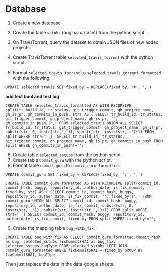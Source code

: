 # Database

1. Create a new database
2. Create the table `sstubs` (original dataset) from the python script.

3. On TravisTorrent, query the dataset to obtain JSON files of new added projects. 
4. Create TravisTorrent table `selected_travis_torrent` with the python script. 
5. Format `selected_travis_torrent` to `selected_travis_torrent_formatted` with the following: 

`UPDATE selected_travis
SET fixed_by = REPLACE(fixed_by, '#', ',')`

 **add test bool and test log** 
 
 `CREATE TABLE selected_travis_formatted AS WITH RECURSIVE split(tr_build_id, tr_status, git_trigger_commit, gh_project_name, gh_is_pr, gh_commits_in_push, str) AS ( SELECT tr_build_id, tr_status, git_trigger_commit, gh_project_name, gh_is_pr, '', gh_commits_in_push||',' FROM selected_travis UNION ALL SELECT tr_build_id, tr_status, git_trigger_commit, gh_project_name, gh_is_pr, substr(str, 0, instr(str,',')), substr(str, instr(str,',')+1) FROM split WHERE str!='' ) 
 SELECT tr_build_id, tr_status, git_trigger_commit, gh_project_name, gh_is_pr, gh_commits_in_push FROM split WHERE gh_commits_in_push!='';`
 
 6. Create table `selected_sstubs` from the python script. 
 7. Create table `commit_guru` with the python script. 
 8. Format table `commit_guru` to `commit_guru_formatted`
 
 `UPDATE commit_guru
SET fixed_by = REPLACE(fixed_by, ';', ',')`

`CREATE TABLE commit_guru_formatted AS
WITH RECURSIVE split(commit_id, commit_hash, buggy, repository_id, author_date, is_fix_commit, fixed_by, str) AS (
SELECT commit_id, commit_hash, buggy, repository_id, author_date, is_fix_commit, '', fixed_by||',' FROM commit_guru
UNION ALL SELECT
commit_id, commit_hash, buggy, repository_id, author_date, is_fix_commit,
substr(str, 0, instr(str,',')),
substr(str, instr(str,',')+1)
FROM split WHERE str!=''
)
SELECT commit_id, commit_hash, buggy, repository_id, author_date, is_fix_commit, fixed_by
FROM split
WHERE fixed_by!='';`

9. Create the mapping table `bug_with_fix`

`CREATE TABLE bug_with_fix AS SELECT commit_guru_formatted.commit_hash as bug, selected_sstubs.fixCommitSHA1 as bug_fix, selected_sstubs.bugType FROM selected_sstubs LEFT JOIN commit_guru_formatted WHERE fixCommitSHA1 = fixed_by GROUP BY fixCommitSHA1, bugTYpe`

Then just replace the data in the data google sheets. 
